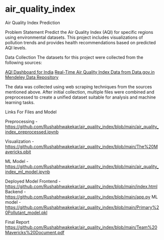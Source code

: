 # air_quality_index
Air Quality Index Prediction

Problem Statement
Predict the Air Quality Index (AQI) for specific regions using environmental datasets. This project includes visualizations of pollution trends and provides health recommendations based on predicted AQI levels.

Data Collection
The datasets for this project were collected from the following sources:

[AQI Dashboard for India](https://www.aqi.in/in/dashboard/india/)
[Real-Time Air Quality Index Data from Data.gov.in](https://www.data.gov.in/resource/real-time-air-quality-index-various-locations)
[Mendeley Data Repository](https://data.mendeley.com/datasets/43sfz58vn7/1)

The data was collected using web scraping techniques from the sources mentioned above. After initial collection, multiple files were combined and preprocessed to create a unified dataset suitable for analysis and machine learning tasks.

Links For Files and Model

Preprocessing - https://github.com/Rushabhwakekar/air_quality_index/blob/main/air_quality_index_preprocessed.ipynb

Visualization - https://github.com/Rushabhwakekar/air_quality_index/blob/main/The%20Mavericks.pbit

ML Model - https://github.com/Rushabhwakekar/air_quality_index/blob/main/air_quality_index_ml_model.ipynb

Deployed Model
Frontend - https://github.com/Rushabhwakekar/air_quality_index/blob/main/index.html
Backend - https://github.com/Rushabhwakekar/air_quality_index/blob/main/app.py
ML model - https://github.com/Rushabhwakekar/air_quality_index/blob/main/Primary%20Pollutant_model.pkl

Final Report
https://github.com/Rushabhwakekar/air_quality_index/blob/main/Team%20Mavericks%20Document.pdf
